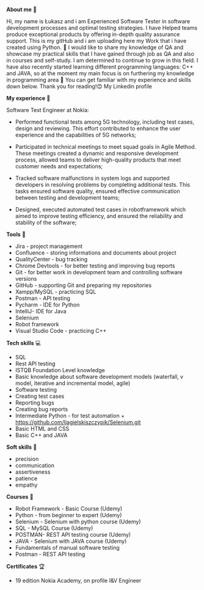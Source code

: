 **About me** 👋

Hi, my name is Łukasz and i am Experienced Software Tester in software development processes and optimal testing strategies. I have Helped teams produce exceptional products by offering in-depth quality assurance support. This is my gitHub and i am uploading here my Work that i have created using Python. 🚀 I would like to share my knowledge of QA and showcase my practical skills that I have gained through job as QA and also in courses and self-study. I am determined to continue to grow in this field. I have also recently started learning different programming languages: C++ and JAVA, so at the moment my main focus is on furthering my knowledge in programming area 🔨 You can get familiar with my experience and skills down below. Thank you for reading!😊
My Linkedin profile

**My experience** 🏢

Software Test Engineer at Nokia:
* Performed functional tests among 5G technology, including test cases, design and reviewing. This effort contributed to enhance the user experience and the capabilities of 5G networks;

* Participated in technical meetings to meet squad goals in Agile Method. These meetings created a dynamic and responsive development process, allowed teams to deliver high-quality products that meet customer needs and expectations;

* Tracked software malfunctions in system logs and supported developers in resolving problems by completing additional tests. This tasks ensured software quality, ensured effective communication between testing and development teams;

* Designed, executed automated test cases in robotframework which aimed to improve testing efficiency, and ensured the reliability and stability of the software;

**Tools** 🔧

* Jira - project management
* Confluence - storing informations and documents about project
* QualityCenter - bug tracking
* Chrome Devtools - for better testing and improving bug reports
* Git - for better work in development team and controlling software versions
* GitHub - supporting Git and preparing my repositories
* Xampp/MySQL - practicing SQL
* Postman - API testing
* Pycharm - IDE for Python
* IntelliJ- IDE for Java
* Selenium
* Robot framework
* Visual Studio Code - practicing C++

**Tech skills** 💻

* SQL
* Rest API testing
* ISTQB Foundation Level knowledge
* Basic knowledge about software development models (waterfall, v model, iterative and incremental model, agile)
* Software testing
* Creating test cases
* Reporting bugs
* Creating bug reports
* Intermediate Python - for test automation + https://github.com/ljagielskiszczypik/Selenium.git
* Basic HTML and CSS
* Basic C++ and JAVA

**Soft skills** 📁

* precision
* communication
* assertiveness
* patience
* empathy

**Courses** 📓

* Robot Framework - Basic Course  (Udemy)
* Python - from beginner to expert (Udemy)
* Selenium - Selenium with python course (Udemy)
* SQL - MySQL Course (Udemy)
* POSTMAN- REST API testing course (Udemy)
* JAVA - Selenium with JAVA course (Udemy)
* Fundamentals of manual software testing
* Postman - REST API testing

**Certificates** 🏆

* 19 edition Nokia Academy, on profile I&V Engineer


